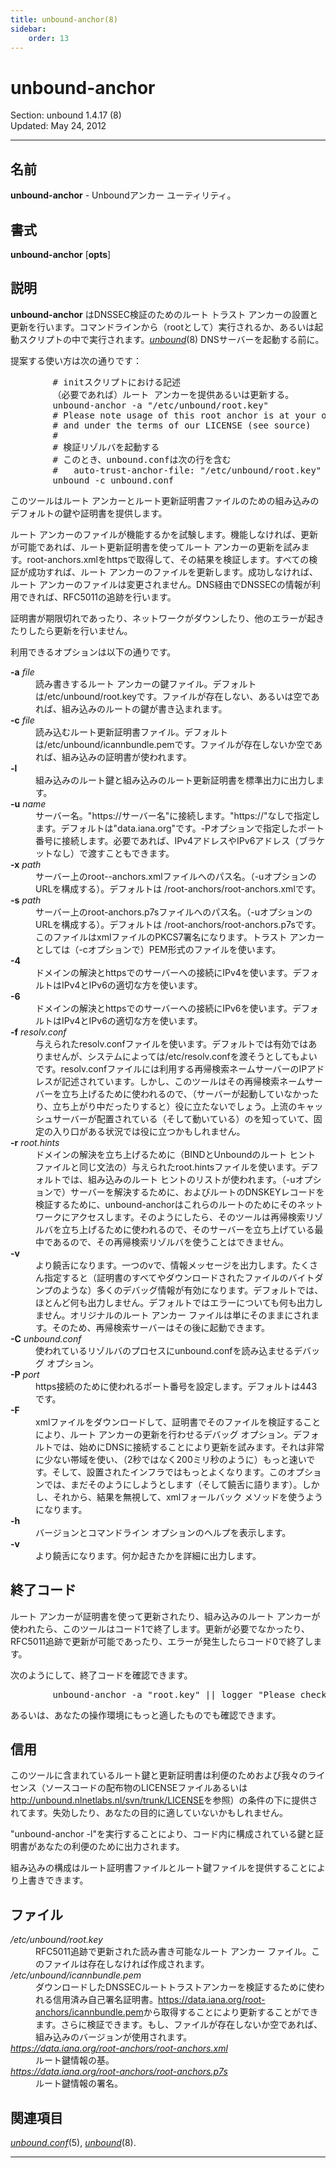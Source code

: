 ```yaml
---
title: unbound-anchor(8)
sidebar:
    order: 13
---
```

<h1>unbound-anchor</h1>
<p>Section: unbound 1.4.17 (8)<br />
Updated: May 24, 2012<br /></p>
<hr />
<h2>名前</h2>
<p><strong>unbound-anchor</strong> - Unboundアンカー ユーティリティ。</p>
<h2>書式</h2>
<p><strong>unbound-anchor</strong> [<strong>opts</strong>]</p>
<h2>説明</h2>
<p><strong>unbound-anchor</strong> はDNSSEC検証のためのルート トラスト アンカーの設置と更新を行います。コマンドラインから（rootとして）実行されるか、あるいは起動スクリプトの中で実行されます。<em><a href="../unbound/">unbound</a></em>(8) DNSサーバーを起動する前に。</p>
<p>提案する使い方は次の通りです：</p>
<pre>
        # initスクリプトにおける記述
        （必要であれば）ルート アンカーを提供あるいは更新する。
        unbound-anchor -a "/etc/unbound/root.key"
        # Please note usage of this root anchor is at your own risk
        # and under the terms of our LICENSE (see source)
        #
        # 検証リゾルバを起動する
        # このとき、unbound.confは次の行を含む
        #   auto-trust-anchor-file: "/etc/unbound/root.key"
        unbound -c unbound.conf
</pre>
<p>このツールはルート アンカーとルート更新証明書ファイルのための組み込みのデフォルトの鍵や証明書を提供します。</p>
<p>ルート アンカーのファイルが機能するかを試験します。機能しなければ、更新が可能であれば、ルート更新証明書を使ってルート アンカーの更新を試みます。root-anchors.xmlをhttpsで取得して、その結果を検証します。すべての検証が成功すれば、ルート アンカーのファイルを更新します。成功しなければ、ルート アンカーのファイルは変更されません。DNS経由でDNSSECの情報が利用できれば、RFC5011の追跡を行います。</p>
<p>証明書が期限切れであったり、ネットワークがダウンしたり、他のエラーが起きたりしたら更新を行いません。</p>
<p>利用できるオプションは以下の通りです。</p>
<dl compact="compact">
<dt><strong>-a</strong> <em>file</em></dt>
<dd>読み書きするルート アンカーの鍵ファイル。デフォルトは/etc/unbound/root.keyです。ファイルが存在しない、あるいは空であれば、組み込みのルートの鍵が書き込まれます。</dd>
<dt><strong>-c</strong> <em>file</em></dt>
<dd>読み込むルート更新証明書ファイル。デフォルトは/etc/unbound/icannbundle.pemです。ファイルが存在しないか空であれば、組み込みの証明書が使われます。</dd>
<dt><strong>-l</strong></dt>
<dd>組み込みのルート鍵と組み込みのルート更新証明書を標準出力に出力します。</dd>
<dt><strong>-u</strong> <em>name</em></dt>
<dd>サーバー名。"https://サーバー名"に接続します。"https://"なしで指定します。デフォルトは"data.iana.org"です。-Pオプションで指定したポート番号に接続します。必要であれば、IPv4アドレスやIPv6アドレス（ブラケットなし）で渡すこともできます。</dd>
<dt><strong>-x</strong> <em>path</em></dt>
<dd>サーバー上のroot--anchors.xmlファイルへのパス名。（-uオプションのURLを構成する）。デフォルトは /root-anchors/root-anchors.xmlです。</dd>
<dt><strong>-s</strong> <em>path</em></dt>
<dd>サーバー上のroot-anchors.p7sファイルへのパス名。（-uオプションのURLを構成する）。デフォルトは /root-anchors/root-anchors.p7sです。このファイルはxmlファイルのPKCS7署名になります。トラスト アンカーとしては（-cオプションで）PEM形式のファイルを使います。</dd>
<dt><strong>-4</strong></dt>
<dd>ドメインの解決とhttpsでのサーバーへの接続にIPv4を使います。デフォルトはIPv4とIPv6の適切な方を使います。</dd>
<dt><strong>-6</strong></dt>
<dd>ドメインの解決とhttpsでのサーバーへの接続にIPv6を使います。デフォルトはIPv4とIPv6の適切な方を使います。</dd>
<dt><strong>-f</strong> <em>resolv.conf</em></dt>
<dd>与えられたresolv.confファイルを使います。デフォルトでは有効ではありませんが、システムによっては/etc/resolv.confを渡そうとしてもよいです。resolv.confファイルには利用する再帰検索ネームサーバーのIPアドレスが記述されています。しかし、このツールはその再帰検索ネームサーバーを立ち上げるために使われるので、（サーバーが起動していなかったり、立ち上がり中だったりすると）役に立たないでしょう。上流のキャッシュサーバーが配置されている（そして動いている）のを知っていて、固定の入り口がある状況では役に立つかもしれません。</dd>
<dt><strong>-r</strong> <em>root.hints</em></dt>
<dd>ドメインの解決を立ち上げるために（BINDとUnboundのルート ヒント ファイルと同じ文法の）与えられたroot.hintsファイルを使います。デフォルトでは、組み込みのルート ヒントのリストが使われます。（-uオプションで）サーバーを解決するために、およびルートのDNSKEYレコードを検証するために、unbound-anchorはこれらのルートのためにそのネットワークにアクセスします。そのようにしたら、そのツールは再帰検索リゾルバを立ち上げるために使われるので、そのサーバーを立ち上げている最中であるので、その再帰検索リゾルバを使うことはできません。</dd>
<dt><strong>-v</strong></dt>
<dd>より饒舌になります。一つのvで、情報メッセージを出力します。たくさん指定すると（証明書のすべてやダウンロードされたファイルのバイトダンプのような）多くのデバッグ情報が有効になります。デフォルトでは、ほとんど何も出力しません。デフォルトではエラーについても何も出力しません。オリジナルのルート アンカー ファイルは単にそのままにされます。そのため、再帰検索サーバーはその後に起動できます。</dd>
<dt><strong>-C</strong> <em>unbound.conf</em></dt>
<dd>使われているリゾルバのプロセスにunbound.confを読み込ませるデバッグ オプション。</dd>
<dt><strong>-P</strong> <em>port</em></dt>
<dd>https接続のために使われるポート番号を設定します。デフォルトは443です。</dd>
<dt><strong>-F</strong></dt>
<dd>xmlファイルをダウンロードして、証明書でそのファイルを検証することにより、ルート アンカーの更新を行わせるデバッグ オプション。デフォルトでは、始めにDNSに接続することにより更新を試みます。それは非常に少ない帯域を使い、（2秒ではなく200ミリ秒のように）もっと速いです。そして、設置されたインフラではもっとよくなります。このオプションでは、まだそのようにしようとします（そして饒舌に語ります）。しかし、それから、結果を無視して、xmlフォールバック メソッドを使うようになります。</dd>
<dt><strong>-h</strong></dt>
<dd>バージョンとコマンドライン オプションのヘルプを表示します。</dd>
<dt><strong>-v</strong></dt>
<dd>より饒舌になります。何か起きたかを詳細に出力します。</dd>
</dl>
<h2>終了コード</h2>
<p>ルート アンカーが証明書を使って更新されたり、組み込みのルート アンカーが使われたら、このツールはコード1で終了します。更新が必要でなかったり、RFC5011追跡で更新が可能であったり、エラーが発生したらコード0で終了します。</p>
<p>次のようにして、終了コードを確認できます。</p>
<pre>
        unbound-anchor -a "root.key" || logger "Please check root.key"
</pre>
<p>あるいは、あなたの操作環境にもっと適したものでも確認できます。</p>
<h2>信用</h2>
<p>このツールに含まれているルート鍵と更新証明書は利便のためおよび我々のライセンス（ソースコードの配布物のLICENSEファイルあるいは<a href="http://unbound.nlnetlabs.nl/svn/trunk/LICENSE">http://unbound.nlnetlabs.nl/svn/trunk/LICENSE</a>を参照）の条件の下に提供されてます。失効したり、あなたの目的に適していないかもしれません。</p>
<p>"unbound-anchor -l"を実行することにより、コード内に構成されている鍵と証明書があなたの利便のために出力されます。</p>
<p>組み込みの構成はルート証明書ファイルとルート鍵ファイルを提供することにより上書きできます。</p>
<h2>ファイル</h2>
<dl compact="compact">
<dt><em>/etc/unbound/root.key</em></dt>
<dd>RFC5011追跡で更新された読み書き可能なルート アンカー ファイル。このファイルは存在しなければ作成されます。</dd>
<dt><em>/etc/unbound/icannbundle.pem</em></dt>
<dd>ダウンロードしたDNSSECルートトラストアンカーを検証するために使われる信用済み自己署名証明書。<a href="https://data.iana.org/root-anchors/icannbundle.pem">https://data.iana.org/root-anchors/icannbundle.pem</a>から取得することにより更新することができます。さらに検証できます。もし、ファイルが存在しないか空であれば、組み込みのバージョンが使用されます。</dd>
<dt><em><a href="https://data.iana.org/root-anchors/root-anchors.xml">https://data.iana.org/root-anchors/root-anchors.xml</a></em></dt>
<dd>ルート鍵情報の基。</dd>
<dt><em><a href="https://data.iana.org/root-anchors/root-anchors.p7s">https://data.iana.org/root-anchors/root-anchors.p7s</a></em></dt>
<dd>ルート鍵情報の署名。</dd>
</dl>
<h2>関連項目</h2>
<p><em><a href="../unbound.conf/">unbound.conf</a></em>(5), <em><a href="../unbound/">unbound</a></em>(8).</p>
<hr />
